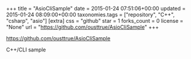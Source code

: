 +++
title = "AsioCliSample"
date = 2015-01-24 07:51:06+00:00
updated = 2015-01-24 08:09:00+00:00
taxonomies.tags = ["repository", "C++", "csharp", "asio"]
[extra]
css = "github"
star = 1
forks_count = 0
license = "None"
url = "https://github.com/ousttrue/AsioCliSample"
+++

<https://github.com/ousttrue/AsioCliSample>

C++/CLI sample
